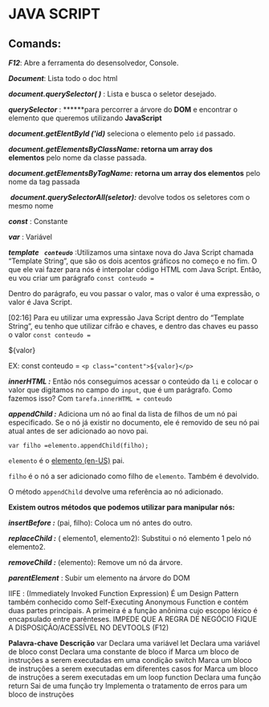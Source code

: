 # JAVA SCRIPT

## Comands:

***F12***: Abre a ferramenta do desensolvedor, Console.

***Document***: Lista todo o doc html

***document.querySelector( )*** : Lista e busca o seletor desejado.

***querySelector*** : ******para percorrer a árvore do **DOM** e encontrar o elemento que queremos utilizando **JavaScript**

 ***document.getElentById ('id)*** seleciona o elemento pelo `id` passado.

 ***document.getElementsByClassName:* retorna um array dos elementos** pelo nome da classe passada.

***document.getElementsByTagName:*** **retorna um array dos elementos** pelo nome da tag passada

 ***document.querySelectorAll(seletor):*** devolve todos os seletores com o mesmo nome

***const*** : Constante

***var*** : Variável

***template ` conteudo`*** :Utilizamos uma sintaxe nova do Java Script chamada “Template String”, que são os dois acentos gráficos no começo e no fim. O que ele vai fazer para nós é interpolar código HTML com Java Script. Então, eu vou criar um parágrafo `const conteudo =`

Dentro do parágrafo, eu vou passar o valor, mas o valor é uma expressão, o valor é Java Script.

[02:16] Para eu utilizar uma expressão Java Script dentro do “Template String”, eu tenho que utilizar cifrão e chaves, e dentro das chaves eu passo o valor `const conteudo =`

${valor} 

EX: const conteudo = `<p class="content">${valor}</p>`

***innerHTML :*** Então nós conseguimos acessar o conteúdo da `li` e colocar o valor que digitamos no campo do `input`, que é um parágrafo. Como fazemos isso? Com `tarefa.innerHTML = conteudo`

***appendChild :*** Adiciona um nó ao final da lista de filhos de um nó pai especificado. Se o nó já existir no documento, ele é removido de seu nó pai atual antes de ser adicionado ao novo pai.

```
var filho =elemento.appendChild(filho);
```

`elemento` é o [elemento (en-US)](https://developer.mozilla.org/en-US/docs/Web/API/Element) pai.

`filho` é o nó a ser adicionado como filho de `elemento`. Também é devolvido.

 O método `appendChild` devolve uma referência ao nó adicionado.

**Existem outros métodos que podemos utilizar para manipular nós:**

***insertBefore :*** (pai, filho): Coloca um nó antes do outro.

***replaceChild :*** ( elemento1, elemento2): Substitui o nó elemento 1 pelo nó elemento2.

***removeChild :*** (elemento): Remove um nó da árvore.

***parentElement*** : Subir um elemento na árvore do DOM

IIFE : (Immediately Invoked Function Expression) É um Design Pattern também conhecido como Self-Executing Anonymous Function e contém duas partes principais. A primeira é a função anônima cujo escopo léxico é encapsulado entre parênteses. IMPEDE QUE A REGRA DE NEGÓCIO FIQUE A DISPOSIÇÃO/ACESSÍVEL NO DEVTOOLS (F12)



**Palavra-chave**	  **Descrição**
var	                    Declara uma variável
let	                    Declara uma variável de bloco
const	                Declara uma constante de bloco
if	                    Marca um bloco de instruções a serem executadas em uma condição
switch	                Marca um bloco de instruções a serem executadas em diferentes casos
for	                    Marca um bloco de instruções a serem executadas em um loop
function	            Declara uma função
return	                Sai de uma função
try	                    Implementa o tratamento de erros para um bloco de instruções